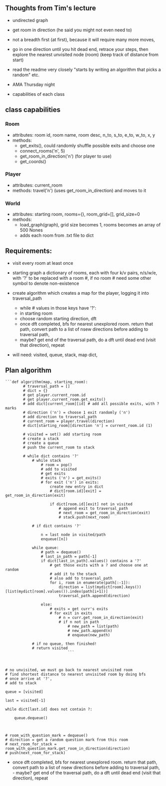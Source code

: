 ## Thoughts from Tim's lecture

- undirected graph

- get room in direction (he said you might not even need to)

- not a breadth first (at first), because it will require many more moves, 

- go in one direction until you hit dead end, retrace your steps, then explore the nearest unvisited node (room) (keep track of distance from start)

- read the readme very closely "starts by writing an algorithm that picks a random" etc.

- AMA Thursday night

- capabilities of each class

## class capabilities
 ### Room 
 - attributes: room id, room name, room desc, n_to, s_to, e_to, w_to, x, y
 - methods: 
    - get_exits(), could randomly shuffle possible exits and choose one
    - connect_rooms('n', 5)
    - get_room_in_direction('n') (for player to use)
    - get_coords()

### Player
- attributes: current_room
- methods: travel('n') (uses get_room_in_direction) and moves to it

### World
- attributes: starting room, rooms={}, room_grid=[], grid_size=0
- methods:
    - load_graph(graph), grid size becomes 1, rooms becomes an array of 500 Nones
    - adds each room from .txt file to dict

## Requirements:
- visit every room at least once
- starting graph a dictionary of rooms, each with four k/v pairs, n/s/w/e, with '?' to be replaced with a room #, if no room # need some other symbol to denote non-existence
- create algorithm which creates a map for the player, logging it into traversal_path
    - while # values in those keys have '?':
    - in starting room
    - choose random starting direction, dft
    - once dft completed, bfs for nearest unexplored room. return that path, convert path to a list of nsew directions before adding to traversal path, 
    - maybe? get end of the traversal path, do a dft until dead end (visit that direction), repeat

 - will need: visited, queue, stack, map dict,

 ## Plan algorithm
 
    ```def algorithm(map, starting_room):
            # traversal_path = []
            # dict = {}
            # get player.current_room.id
            # get player.current_room.get_exits()
            # add dict[current_room][id] # add all possible exits, with ? marks
            # direction ('n') = choose 1 exit randomly ('n')
            # add direction to traversal_path
            # current_room = player.travel(direction)
            # dict[starting_room][direction 'n'] = current_room.id (1)

            # visited = set() add starting room
            # create a stack
            # create a queue
            # push the current_room to stack

            # while dict contains '?'
                # while stack
                    # room = pop()
                    # add to visited
                    # get exits 
                    # exits ('n') = get_exits()
                    # for exit ('n') in exits:
                        create new entry in dict
                        # dict[room.id][exit] = get_room_in_direction(exit)

                        if dict[room.id][exit] not in visited
                            # append exit to traversal_path
                            # next_room = get_room_in_direction(exit)
                            # stack.push(next_room)
                    
                # if dict contains '?'

                    n = last node in visited/path
                    enqueue([n])
                
                while queue:
                    # path = dequeue()
                    # last_in_path = path[-1]
                    if dict[last_in_path].values() contains a '?'
                        # get those exits with a ? and choose one at random
                        # add it to the stack
                        # also add to traversal_path
                        for i, room in enumerate(path[:-1]):
                            direction = list(mydict[room].keys())[list(mydict[room].values()).index(path[i+1])]
                            traversal_path.append(direction)

                    else:
                        # exits = get curr's exits
                        # for exit in exits
                            # n = curr.get_room_in_direction(exit)
                            # if n not in path
                                # new_path = list(path)
                                # new_path.append(n)
                                # enqueue(new_path)

                # if no queue, then finished!
                # return visited
                                ```
            
            

    # no unvisited, we must go back to nearest unvisited room 
    # find shortest distance to nearest unvisited room by doing bfs
    # once arrive at '?', 
    # add to stack

    queue = [visited]
    
    last = visited[-1]

    while dict[last.id] does not contain ?:

        queue.dequeue()
    
            
   
    # room_with_question_mark = dequeue()
    # direction = get a random question mark from this room
    # next_room_for_stack = room_with_question_mark.get_room_in_direction(direction)
    # push(next_room_for_stack)
    


    
    

   - once dft completed, bfs for nearest unexplored room. return that path, convert path to a list of nsew directions before adding to traversal path, 
    - maybe? get end of the traversal path, do a dft until dead end (visit that direction), repeat


 